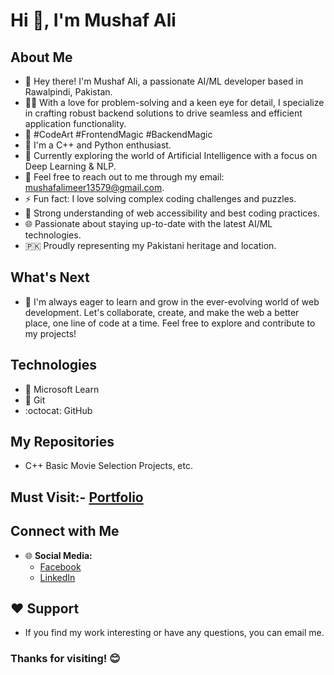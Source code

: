 # Hi 👋, I'm Mushaf Ali

## About Me
- 👋 Hey there! I'm Mushaf Ali, a passionate AI/ML developer based in Rawalpindi, Pakistan.
- 👩‍💻 With a love for problem-solving and a keen eye for detail, I specialize in crafting robust backend solutions to drive seamless and efficient application functionality.
- 🚀 #CodeArt #FrontendMagic #BackendMagic
- 🚀 I'm a C++ and Python enthusiast.
- 🌱 Currently exploring the world of Artificial Intelligence with a focus on Deep Learning & NLP.
- 💬 Feel free to reach out to me through my email: mushafalimeer13579@gmail.com.
- ⚡ Fun fact: I love solving complex coding challenges and puzzles.
- 📐 Strong understanding of web accessibility and best coding practices.
- 🌐 Passionate about staying up-to-date with the latest AI/ML technologies.
- 🇵🇰 Proudly representing my Pakistani heritage and location.

## What's Next
- 🌱 I'm always eager to learn and grow in the ever-evolving world of web development. Let's collaborate, create, and make the web a better place, one line of code at a time. Feel free to explore and contribute to my projects!

## Technologies
- 🧰 Microsoft Learn
- 🐙 Git
- :octocat: GitHub

## My Repositories
- C++ Basic Movie Selection Projects, etc.

## Must Visit:- [Portfolio](https://mushafmirdev.github.io/portfolio/)

## Connect with Me
- 🌐 **Social Media:**
  - [Facebook](https://www.facebook.com/mirgraphics1)
  - [LinkedIn](https://www.linkedin.com/in/mushafmir/)


## ❤️ Support
- If you find my work interesting or have any questions, you can email me.

### Thanks for visiting! 😊
